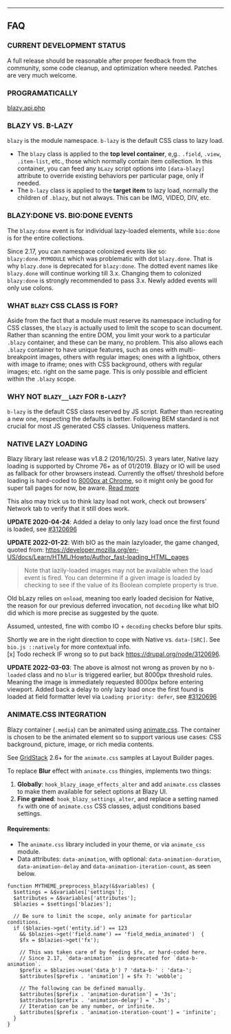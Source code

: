
***
## <a name="faq"></a>FAQ

### CURRENT DEVELOPMENT STATUS
A full release should be reasonable after proper feedback from the community,
some code cleanup, and optimization where needed. Patches are very much welcome.


### PROGRAMATICALLY
[blazy.api.php](https://git.drupalcode.org/project/blazy/blob/8.x-2.x/blazy.api.php)


### BLAZY VS. B-LAZY
`blazy` is the module namespace. `b-lazy` is the default CSS class to lazy load.

* The `blazy` class is applied to the **top level container**, e,g.. `.field`,
  `.view`, `.item-list`, etc., those which normally contain item collection.
  In this container, you can feed any `bLazy` script options into `[data-blazy]`
  attribute to override existing behaviors per particular page, only if needed.
* The `b-lazy` class is applied to the **target item** to lazy load, normally
  the children of `.blazy`, but not always. This can be IMG, VIDEO, DIV, etc.

### BLAZY:DONE VS. BIO:DONE EVENTS
The `blazy:done` event is for individual lazy-loaded elements, while `bio:done`
is for the entire collections.

Since 2.17, you can namespace colonized events like so: `blazy:done.MYMODULE`
which was problematic with dot `blazy.done`. That is why `blazy.done` is
deprecated for `blazy:done`. The dotted event names like `blazy.done` will
continue working till 3.x. Changing them to colonized `blazy:done` is strongly
recommended to pass 3.x. Newly added events will only use colons.

### WHAT `BLAZY` CSS CLASS IS FOR?
Aside from the fact that a module must reserve its namespace including for CSS
classes, the `blazy` is actually used to limit the scope to scan document.
Rather than scanning the entire DOM, you limit your work to a particular
`.blazy` container, and these can be many, no problem. This also allows each
`.blazy` container to have unique features, such as ones with multi-breakpoint
images, others with regular images; ones with a lightbox, others with
image to iframe; ones with CSS background, others with regular images; etc.
right on the same page. This is only possible and efficient within the `.blazy`
scope.

### WHY NOT `BLAZY__LAZY` FOR `B-LAZY`?
`b-lazy` is the default CSS class reserved by JS script. Rather than recreating
a new one, respecting the defaults is better. Following BEM standard is not
crucial for most JS generated CSS classes. Uniqueness matters.

### NATIVE LAZY LOADING
Blazy library last release was v1.8.2 (2016/10/25). 3 years later,
Native lazy loading is supported by Chrome 76+ as of 01/2019. Blazy or IO will
be used as fallback for other browsers instead. Currently the offset/ threshold
before loading is hard-coded to [8000px at Chrome](https://cs.chromium.org/chromium/src/third_party/blink/renderer/core/frame/settings.json5?l=971-1003&rcl=e8f3cf0bbe085fee0d1b468e84395aad3ebb2cad),
so it might only be good for super tall pages for now, be aware.
[Read more](https://web.dev/native-lazy-loading/)

This also may trick us to think lazy load not work, check out browsers' Network
tab to verify that it still does work.

**UPDATE 2020-04-24**: Added a delay to only lazy load once the first found is
  loaded, see [#3120696](https://drupal.org/node/3120696)

**UPDATE 2022-01-22**:
With bIO as the main lazyloader, the game changed, quoted from:
https://developer.mozilla.org/en-US/docs/Learn/HTML/Howto/Author_fast-loading_HTML_pages
> Note that lazily-loaded images may not be available when the load event is
fired. You can determine if a given image is loaded by checking to see if
the value of its Boolean complete property is true.  

Old bLazy relies on `onload`, meaning too early loaded decision for Native,
the reason for our previous deferred invocation, not `decoding` like what bIO
did which is more precise as suggested by the quote.

Assumed, untested, fine with combo IO + `decoding` checks before blur spits.

Shortly we are in the right direction to cope with Native vs. `data-[SRC]`.
See `bio.js ::natively` for more contextual info.  
[x] Todo recheck IF wrong so to put back https://drupal.org/node/3120696.

**UPDATE 2022-03-03**: The above is almost not wrong as proven by no `b-loaded`
class and no `blur` is triggered earlier, but 8000px threshold rules. Meaning
the image is immediately requested 8000px before entering viewport.
Added back a delay to only lazy load once the first found is loaded at field
formatter level via `Loading priority: defer`, see
[#3120696](https://drupal.org/node/3120696)

### ANIMATE.CSS INTEGRATION
Blazy container (`.media`) can be animated using
[animate.css](https://github.com/daneden/animate.css). The container is chosen
to be the animated element so to support various use cases:
CSS background, picture, image, or rich media contents.

See [GridStack](https://drupal.org/project/gridstack) 2.6+ for the `animate.css`
samples at Layout Builder pages.

To replace **Blur** effect with `animate.css` thingies, implements two things:  
1. **Globally**: `hook_blazy_image_effects_alter` and add `animate.css` classes
   to make them available for select options at Blazy UI.  
2. **Fine grained**: `hook_blazy_settings_alter`, and replace a setting named
   `fx` with one of `animate.css` CSS classes, adjust conditions based settings.

#### Requirements:

* The `animate.css` library included in your theme, or via `animate_css` module.
* Data attributes: `data-animation`, with optional: `data-animation-duration`,
  `data-animation-delay` and `data-animation-iteration-count`, as seen below.

```
function MYTHEME_preprocess_blazy(&$variables) {
  $settings = &$variables['settings'];
  $attributes = &$variables['attributes'];
  $blazies = $settings['blazies'];

  // Be sure to limit the scope, only animate for particular conditions.
  if ($blazies->get('entity.id') == 123
    && $blazies->get('field.name') == 'field_media_animated')  {
    $fx = $blazies->get('fx');

    // This was taken care of by feeding $fx, or hard-coded here.
    // Since 2.17, `data-animation` is deprecated for `data-b-animation`.
    $prefix = $blazies->use('data_b') ? 'data-b-' : 'data-';
    $attributes[$prefix . 'animation'] = $fx ?: 'wobble';

    // The following can be defined manually.
    $attributes[$prefix . 'animation-duration'] = '3s';
    $attributes[$prefix . 'animation-delay'] = '.3s';
    // Iteration can be any number, or infinite.
    $attributes[$prefix . 'animation-iteration-count'] = 'infinite';
  }
}
```
